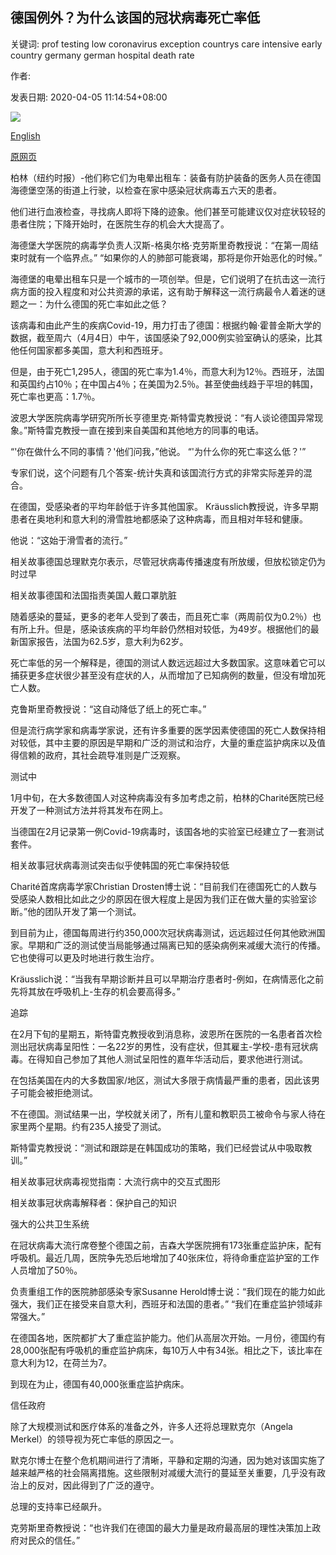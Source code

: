 ## 德国例外？为什么该国的冠状病毒死亡率低

关键词: prof testing low coronavirus exception countrys care intensive early country germany german hospital death rate

作者: 

发表日期: 2020-04-05 11:14:54+08:00

![](https://www.straitstimes.com/sites/default/files/styles/x_large/public/articles/2020/04/05/wh-germanytaxi-050420.jpg?itok=KW27vq0i)

[English](A%20German%20exception%3F%20Why%20the%20country%27s%20coronavirus%20death%20rate%20is%20low.md)

[原网页](https://www.straitstimes.com/world/a-german-exception-why-the-countrys-coronavirus-death-rate-is-low)

柏林（纽约时报）-他们称它们为电晕出租车：装备有防护装备的医务人员在德国海德堡空荡的街道上行驶，以检查在家中感染冠状病毒五六天的患者。

他们进行血液检查，寻找病人即将下降的迹象。他们甚至可能建议仅对症状较轻的患者住院；下降开始时，在医院生存的机会大大提高了。

海德堡大学医院的病毒学负责人汉斯-格奥尔格·克劳斯里奇教授说：“在第一周结束时就有一个临界点。” “如果你的人的肺部可能衰竭，那将是你开始恶化的时候。”

海德堡的电晕出租车只是一个城市的一项创举。但是，它们说明了在抗击这一流行病方面的投入程度和对公共资源的承诺，这有助于解释这一流行病最令人着迷的谜题之一：为什么德国的死亡率如此之低？

该病毒和由此产生的疾病Covid-19，用力打击了德国：根据约翰·霍普金斯大学的数据，截至周六（4月4日）中午，该国感染了92,000例实验室确认的感染，比其他任何国家都多美国，意大利和西班牙。

但是，由于死亡1,295人，德国的死亡率为1.4％，而意大利为12％。西班牙，法国和英国约占10％；在中国占4％；在美国为2.5％。甚至使曲线趋于平坦的韩国，死亡率也更高：1.7％。

波恩大学医院病毒学研究所所长亨德里克·斯特雷克教授说：“有人谈论德国异常现象。”斯特雷克教授一直在接到来自美国和其他地方的同事的电话。

“'你在做什么不同的事情？'他们问我，”他说。 “'为什么你的死亡率这么低？'”

专家们说，这个问题有几个答案-统计失真和该国流行方式的非常实际差异的混合。

在德国，受感染者的平均年龄低于许多其他国家。 Kräusslich教授说，许多早期患者在奥地利和意大利的滑雪胜地都感染了这种病毒，而且相对年轻和健康。

他说：“这始于滑雪者的流行。”

相关故事德国总理默克尔表示，尽管冠状病毒传播速度有所放缓，但放松锁定仍为时过早

相关故事德国和法国指责美国人戴口罩肮脏

随着感染的蔓延，更多的老年人受到了袭击，而且死亡率（两周前仅为0.2％）也有所上升。但是，感染该疾病的平均年龄仍然相对较低，为49岁。根据他们的最新国家报告，法国为62.5岁，意大利为62岁。

死亡率低的另一个解释是，德国的测试人数远远超过大多数国家。这意味着它可以捕获更多症状很少甚至没有症状的人，从而增加了已知病例的数量，但没有增加死亡人数。

克鲁斯里奇教授说：“这自动降低了纸上的死亡率。”

但是流行病学家和病毒学家说，还有许多重要的医学因素使德国的死亡人数保持相对较低，其中主要的原因是早期和广泛的测试和治疗，大量的重症监护病床以及值得信赖的政府，其社会疏导准则是广泛观察。

测试中

1月中旬，在大多数德国人对这种病毒没有多加考虑之前，柏林的Charité医院已经开发了一种测试方法并将其发布在网上。

当德国在2月记录第一例Covid-19病毒时，该国各地的实验室已经建立了一套测试套件。

相关故事冠状病毒测试突击似乎使韩国的死亡率保持较低

Charité首席病毒学家Christian Drosten博士说：“目前我们在德国死亡的人数与受感染人数相比如此之少的原因在很大程度上是因为我们正在做大量的实验室诊断。”他的团队开发了第一个测试。

到目前为止，德国每周进行约350,000次冠状病毒测试，远远超过任何其他欧洲国家。早期和广泛的测试使当局能够通过隔离已知的感染病例来减缓大流行的传播。它也使得可以更及时地进行救生治疗。

Kräusslich说：“当我有早期诊断并且可以早期治疗患者时-例如，在病情恶化之前先将其放在呼吸机上-生存的机会要高得多。”

追踪

在2月下旬的星期五，斯特雷克教授收到消息称，波恩所在医院的一名患者首次检测出冠状病毒呈阳性：一名22岁的男性，没有症状，但其雇主-学校-患有冠状病毒。在得知自己参加了其他人测试呈阳性的嘉年华活动后，要求他进行测试。

在包括美国在内的大多数国家/地区，测试大多限于病情最严重的患者，因此该男子可能会被拒绝测试。

不在德国。测试结果一出，学校就关闭了，所有儿童和教职员工被命令与家人待在家里两个星期。约有235人接受了测试。

斯特雷克教授说：“测试和跟踪是在韩国成功的策略，我们已经尝试从中吸取教训。”

相关故事冠状病毒视觉指南：大流行病中的交互式图形

相关故事冠状病毒解释者：保护自己的知识

强大的公共卫生系统

在冠状病毒大流行席卷整个德国之前，吉森大学医院拥有173张重症监护床，配有呼吸机。最近几周，医院争先恐后地增加了40张床位，将待命重症监护室的工作人员增加了50％。

负责重组工作的医院肺部感染专家Susanne Herold博士说：“我们现在的能力如此强大，我们正在接受来自意大利，西班牙和法国的患者。” “我们在重症监护领域非常强大。”

在德国各地，医院都扩大了重症监护能力。他们从高层次开始。一月份，德国约有28,000张配有呼吸机的重症监护病床，每10万人中有34张。相比之下，该比率在意大利为12，在荷兰为7。

到现在为止，德国有40,000张重症监护病床。

信任政府

除了大规模测试和医疗体系的准备之外，许多人还将总理默克尔（Angela Merkel）的领导视为死亡率低的原因之一。

默克尔博士在整个危机期间进行了清晰，平静和定期的沟通，因为她对该国实施了越来越严格的社会隔离措施。这些限制对减缓大流行的蔓延至关重要，几乎没有政治上的反对，因此得到了广泛的遵守。

总理的支持率已经飙升。

克劳斯里奇教授说：“也许我们在德国的最大力量是政府最高层的理性决策加上政府对民众的信任。”